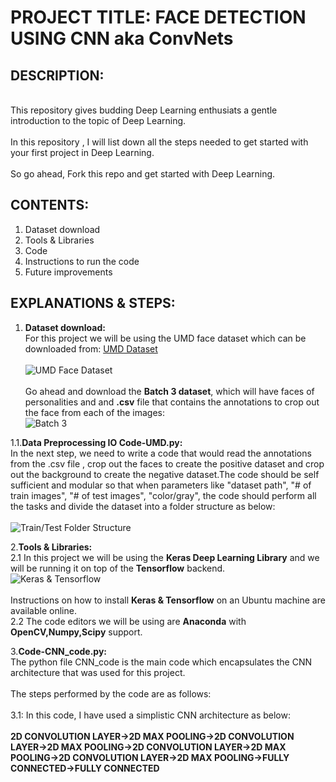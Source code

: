 

# PROJECT TITLE: FACE DETECTION USING CNN aka ConvNets

## DESCRIPTION:
<br>This repository gives budding Deep Learning enthusiats a gentle introduction to the topic of Deep Learning.</br>
<br>In this repository , I will list down all the steps needed to get started with your first project in Deep Learning.</br>
<br>So go ahead, Fork this repo and get started with Deep Learning.</br>

## CONTENTS:
1. Dataset download
2. Tools & Libraries
3. Code
4. Instructions to run the code
5. Future improvements

## EXPLANATIONS & STEPS:
1. <b>Dataset download:</b>
<br>For this project we will be using the UMD face dataset which can be downloaded from: [UMD Dataset](http://www.umdfaces.io/) </br>
<br>![UMD Face Dataset](https://github.com/kalyanghosh/Face-Detection-using-CNN/blob/master/umd1.jpg)</br>
<br>Go ahead and download the <b>Batch 3 dataset</b>, which will have faces of personalities and and <b>.csv</b> file that contains the annotations
to crop out the face from each of the images:</br>
![Batch 3](https://github.com/kalyanghosh/Face-Detection-using-CNN/blob/master/umd2.jpg)</br>

1.1.<b>Data Preprocessing IO Code-UMD.py:</b>
<br>In the next step, we need to write a code that would read the annotations from the .csv file , crop out the faces to create the 
positive dataset and crop out the background to create the negative dataset.The code should be self sufficient and modular so that when parameters like "dataset path", "# of train images", "# of test images", "color/gray", the code should perform all the tasks and divide the dataset into a folder structure as below:</br>
<br>![Train/Test Folder Structure](https://github.com/kalyanghosh/Face-Detection-using-CNN/blob/master/folder.jpg)</br>

2.<b>Tools & Libraries:</b>
<br>2.1 In this project we will be using the <b>Keras Deep Learning Library</b> and we will be running it on top of the <b>Tensorflow</b> backend.
<br>![Keras & Tensorflow](https://github.com/kalyanghosh/Face-Detection-using-CNN/blob/master/keras-tensorflow-logo.jpg)</br>
<br>Instructions on how to install <b>Keras & Tensorflow</b> on an Ubuntu machine are available online.</br>
2.2 The code editors we will be using are <b>Anaconda</b> with <b>OpenCV,Numpy,Scipy</b> support. 

3.<b>Code-CNN_code.py:</b>
<br>The python file CNN_code is the main code which encapsulates the CNN architecture that was used for this project.</br>
<br>The steps performed by the code are as follows:<br>
<br>3.1: In this code, I have used a simplistic CNN architecture as below:</br>
<br><b>2D CONVOLUTION LAYER->2D MAX POOLING->2D CONVOLUTION LAYER->2D MAX POOLING->2D CONVOLUTION LAYER->2D MAX POOLING->2D CONVOLUTION LAYER->2D MAX POOLING->FULLY CONNECTED->FULLY CONNECTED</b></br>







